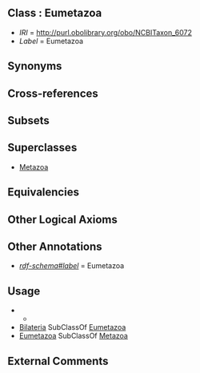 
## Class : Eumetazoa

 * *IRI* = http://purl.obolibrary.org/obo/NCBITaxon_6072
 * *Label* = Eumetazoa

## Synonyms


## Cross-references


## Subsets


## Superclasses

 * [Metazoa](../../NCBITaxon/08/NCBITaxon_33208.md)

## Equivalencies


## Other Logical Axioms


## Other Annotations

 * *[rdf-schema#label](../../el/rdf-schema#label.md)* = Eumetazoa

## Usage

 * -
 * [Bilateria](../../NCBITaxon/13/NCBITaxon_33213.md) SubClassOf [Eumetazoa](../../NCBITaxon/72/NCBITaxon_6072.md)
 * [Eumetazoa](../../NCBITaxon/72/NCBITaxon_6072.md) SubClassOf [Metazoa](../../NCBITaxon/08/NCBITaxon_33208.md)

## External Comments

